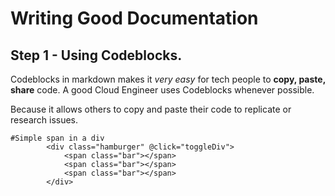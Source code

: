 # Writing Good Documentation

## Step 1 - Using Codeblocks.

Codeblocks in markdown makes it *very easy* for tech people to **copy, paste, share**  code. A good Cloud Engineer uses Codeblocks whenever possible.

Because it allows others to copy and paste their code to replicate or research issues.

```
#Simple span in a div
        <div class="hamburger" @click="toggleDiv">
            <span class="bar"></span>
            <span class="bar"></span>
            <span class="bar"></span>
        </div>
